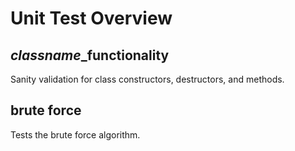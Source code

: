# Unit Test Overview #

## *classname*_functionality ##
Sanity validation for class constructors, destructors, and methods.

## brute force ##
Tests the brute force algorithm.